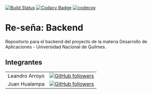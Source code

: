 [![Build Status](https://travis-ci.com/desapp-grupo-D-012021/backend.svg?token=1okBePLPb24ssbxW37nF&branch=main)](https://travis-ci.com/desapp-grupo-D-012021/backend)
[![Codacy Badge](https://app.codacy.com/project/badge/Grade/1a88629f101d444eb7ce55c41efebc15)](https://www.codacy.com?utm_source=github.com&amp;utm_medium=referral&amp;utm_content=desapp-grupo-D-012021/backend&amp;utm_campaign=Badge_Grade)
[![codecov](https://codecov.io/gh/desapp-grupo-D-012021/backend/branch/main/graph/badge.svg?token=CI7H955043)](https://codecov.io/gh/desapp-grupo-D-012021/backend)
# Re-seña: Backend
Repositorio para el backend del proyecto de la materia Desarrollo de Aplicaciones - Universidad Nacional de Quilmes.

## Integrantes

|               |               |
| ------------- | ------------- |
| Leandro Arroyo | [![GitHub followers](https://img.shields.io/github/followers/Leandroa77.svg?style=social&label=Follow)](https://github.com/Leandroa77) |
| Juan Hualampa | [![GitHub followers](https://img.shields.io/github/followers/juanhualampa.svg?style=social&label=Follow)](https://github.com/juanhualampa) | 
